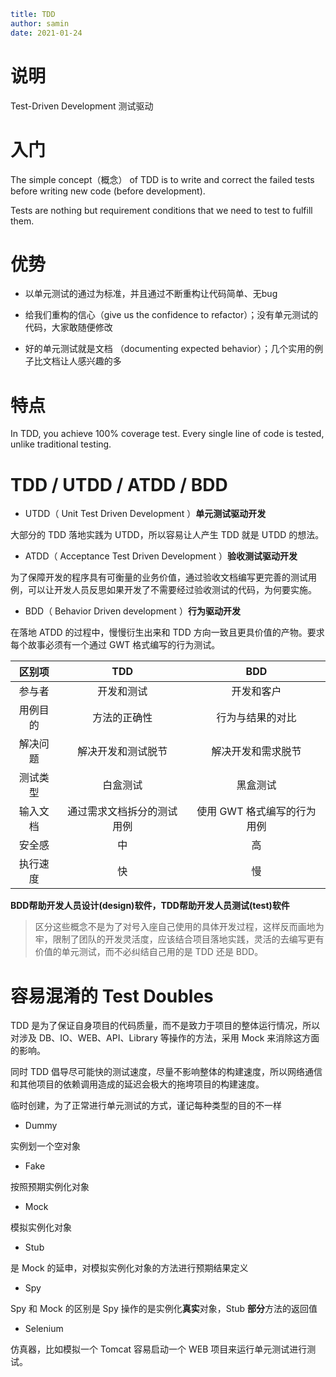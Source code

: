 ```yaml
title: TDD
author: samin
date: 2021-01-24
```

# 说明

Test-Driven Development 测试驱动

# 入门

The simple concept（概念） of TDD is to write and correct the failed tests before writing new code (before development).

Tests are nothing but requirement conditions that we need to test to fulfill them.

# 优势

- 以单元测试的通过为标准，并且通过不断重构让代码简单、无bug

- 给我们重构的信心（give us the confidence to refactor）；没有单元测试的代码，大家敢随便修改

- 好的单元测试就是文档 （documenting expected behavior）；几个实用的例子比文档让人感兴趣的多

# 特点

In TDD, you achieve 100% coverage test. Every single line of code is tested, unlike traditional testing.

# TDD / UTDD / ATDD / BDD

- UTDD（ Unit Test Driven Development ）**单元测试驱动开发**

大部分的 TDD 落地实践为 UTDD，所以容易让人产生 TDD 就是 UTDD 的想法。

- ATDD（ Acceptance Test Driven Development ）**验收测试驱动开发**

为了保障开发的程序具有可衡量的业务价值，通过验收文档编写更完善的测试用例，可以让开发人员反思如果开发了不需要经过验收测试的代码，为何要实施。

- BDD（ Behavior Driven development ）**行为驱动开发**

在落地 ATDD 的过程中，慢慢衍生出来和 TDD 方向一致且更具价值的产物。要求每个故事必须有一个通过 GWT 格式编写的行为测试。

|区别项|TDD|BDD|
|:---:|:---:|:---:|
|参与者|开发和测试|开发和客户|
|用例目的|方法的正确性|行为与结果的对比|
|解决问题|解决开发和测试脱节|解决开发和需求脱节|
|测试类型|白盒测试|黑盒测试|
|输入文档|通过需求文档拆分的测试用例|使用 GWT 格式编写的行为用例|
|安全感|中|高|
|执行速度|快|慢|

**BDD帮助开发人员设计(design)软件，TDD帮助开发人员测试(test)软件**

> 区分这些概念不是为了对号入座自己使用的具体开发过程，这样反而画地为牢，限制了团队的开发灵活度，应该结合项目落地实践，灵活的去编写更有价值的单元测试，而不必纠结自己用的是 TDD 还是 BDD。

# 容易混淆的 Test Doubles

TDD 是为了保证自身项目的代码质量，而不是致力于项目的整体运行情况，所以对涉及 DB、IO、WEB、API、Library 等操作的方法，采用 Mock 来消除这方面的影响。

同时 TDD 倡导尽可能快的测试速度，尽量不影响整体的构建速度，所以网络通信和其他项目的依赖调用造成的延迟会极大的拖垮项目的构建速度。

临时创建，为了正常进行单元测试的方式，谨记每种类型的目的不一样

- Dummy

实例划一个空对象

- Fake

按照预期实例化对象

- Mock

模拟实例化对象

- Stub

是 Mock 的延申，对模拟实例化对象的方法进行预期结果定义

- Spy

Spy 和 Mock 的区别是 Spy 操作的是实例化**真实**对象，Stub **部分**方法的返回值

- Selenium

仿真器，比如模拟一个 Tomcat 容易启动一个 WEB 项目来运行单元测试进行测试。